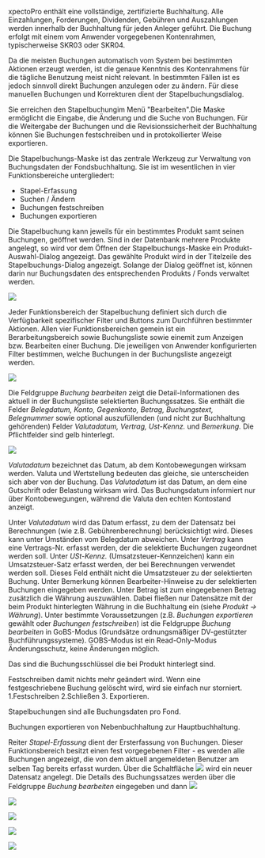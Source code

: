 xpectoPro enthält eine vollständige, zertifizierte Buchhaltung. Alle Einzahlungen, Forderungen, Dividenden, Gebühren und Auszahlungen werden innerhalb der Buchhaltung für jeden Anleger geführt. Die Buchung erfolgt mit einem vom Anwender vorgegebenen Kontenrahmen, typischerweise SKR03 oder SKR04.

Da die meisten Buchungen automatisch vom System bei bestimmten Aktionen erzeugt werden, ist die genaue Kenntnis des Kontenrahmens für die tägliche Benutzung meist nicht relevant. In bestimmten Fällen ist es jedoch sinnvoll direkt Buchungen anzulegen oder zu ändern. Für diese manuellen Buchungen und Korrekturen dient der Stapelbuchungsdialog.

Sie erreichen den Stapelbuchungim Menü "Bearbeiten".Die Maske  ermöglicht die Eingabe, die Änderung und die Suche von Buchungen. Für die Weitergabe der Buchungen und die Revisionssicherheit der Buchhaltung können Sie Buchungen festschreiben und in protokollierter Weise exportieren.

Die Stapelbuchungs-Maske ist das zentrale Werkzeug zur Verwaltung von Buchungsdaten der Fondsbuchhaltung. Sie ist im wesentlichen in vier Funktionsbereiche untergliedert:
 
 - Stapel-Erfassung
 -  Suchen / Ändern
 -  Buchungen festschreiben
 -  Buchungen exportieren
 
Die Stapelbuchung kann jeweils für ein bestimmtes Produkt samt seinen Buchungen, geöffnet werden. Sind in der Datenbank mehrere Produkte angelegt, so wird vor dem Öffnen der Stapelbuchungs-Maske ein Produkt-Auswahl-Dialog angezeigt. Das gewählte Produkt wird in der Titelzeile des Stapelbuchungs-Dialog angezeigt. Solange der Dialog geöffnet ist, können darin nur Buchungsdaten des entsprechenden Produkts / Fonds verwaltet werden.

![](http://xpecto.github.io/docs/img/img_1439547282677.png)

 Jeder Funktionsbereich der Stapelbuchung definiert sich durch die Verfügbarkeit spezifischer Filter und Buttons zum Durchführen bestimmter Aktionen. Allen vier Funktionsbereichen gemein ist ein Berarbeitungsbereich sowie Buchungsliste sowie einemit  zum Anzeigen bzw. Bearbeiten einer Buchung. Die jeweiligen von Anwender konfigurierten Filter bestimmen, welche Buchungen in der Buchungsliste angezeigt werden. 
 
![](http://xpecto.github.io/docs/img/img_1439810233436.png)

Die Feldgruppe *Buchung bearbeiten* zeigt die Detail-Informationen des aktuell in der Buchungsliste selektierten Buchungssatzes. Sie enthält die Felder *Belegdatum, Konto, Gegenkonto, Betrag, Buchungstext, Belegnummer* sowie optional auszufüllenden (und nicht zur Buchhaltung gehörenden) Felder *Valutadatum, Vertrag, Ust-Kennz.* und *Bemerkung.* Die Pflichtfelder sind gelb hinterlegt. 

![](http://xpecto.github.io/docs/img/img_1439798971081.png)

*Valutadatum* bezeichnet das Datum, ab dem Kontobewegungen wirksam werden. Valuta und Wertstellung bedeuten das gleiche, sie unterscheiden sich aber von der Buchung. Das *Valutadatum* ist das Datum, an dem eine Gutschrift oder Belastung wirksam wird. Das Buchungsdatum informiert nur über Kontobewegungen, während die Valuta den echten Kontostand anzeigt. 

Unter *Valutadatum* wird das Datum erfasst, zu dem der Datensatz bei Berechnungen (wie z.B. Gebührenberechnung) berücksichtigt wird. Dieses kann unter Umständen vom Belegdatum abweichen. Unter *Vertrag* kann eine Vertrags-Nr. erfasst werden, der die selektierte Buchungen zugeordnet werden soll. 
Unter *USt-Kennz.* (Umsatzsteuer-Kennzeichen) kann ein Umsatzsteuer-Satz erfasst werden, der bei Berechnungen verwendet werden soll. Dieses Feld enthält nicht die Umsatzsteuer zu der selektierten Buchung. 
Unter Bemerkung können Bearbeiter-Hinweise zu der selektierten Buchungen eingegeben werden.
Unter Betrag ist zum eingegebenen Betrag zusätzlich die Währung auszuwählen. Dabei fließen nur Datensätze mit der beim Produkt hinterlegten Währung in die Buchhaltung ein (siehe *Produkt → Währung*).
Unter bestimmte Voraussetzungen (z.B. *Buchungen exportieren* gewählt oder *Buchungen festschreiben*) ist die Feldgruppe *Buchung bearbeiten* in GoBS-Modus (Grundsätze ordnungsmäßiger DV-gestützter Buchführungssysteme). GOBS-Modus ist ein Read-Only-Modus Änderungsschutz, keine Änderungen möglich.

 
Das sind die Buchungsschlüssel die bei Produkt hinterlegt sind. 

Festschreiben damit nichts mehr geändert wird.
Wenn eine festgeschriebene Buchung gelöscht wird, wird sie einfach nur storniert.
1.Festschreiben 2.Schließen 3. Exportieren.

Stapelbuchungen sind alle Buchungsdaten pro Fond.

Buchungen exportieren von Nebenbuchhaltung zur Hauptbuchhaltung.


Reiter *Stapel-Erfassung* dient der Ersterfassung von Buchungen. Dieser Funktionsbereich besitzt einen fest vorgegebenen Filter - es werden alle Buchungen angezeigt, die von dem aktuell angemeldeten Benutzer am selben Tag bereits erfasst wurden. Über die Schaltfläche ![](http://xpecto.github.io/docs/img/img_1439801023332.png) wird ein neuer Datensatz angelegt. Die Details des Buchungssatzes werden über die Feldgruppe *Buchung bearbeiten* eingegeben und dann 
![](http://xpecto.github.io/docs/img/img_1439804594653.png)

![](http://xpecto.github.io/docs/img/img_1439799333097.png)




![](http://xpecto.github.io/docs/img/img_1439799522434.png)

![](http://xpecto.github.io/docs/img/img_1439799558194.png)

![](http://xpecto.github.io/docs/img/img_1439799593743.png)